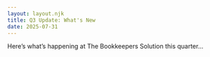 ```yaml
---
layout: layout.njk
title: Q3 Update: What's New
date: 2025-07-31
---
```

Here’s what’s happening at The Bookkeepers Solution this quarter...
